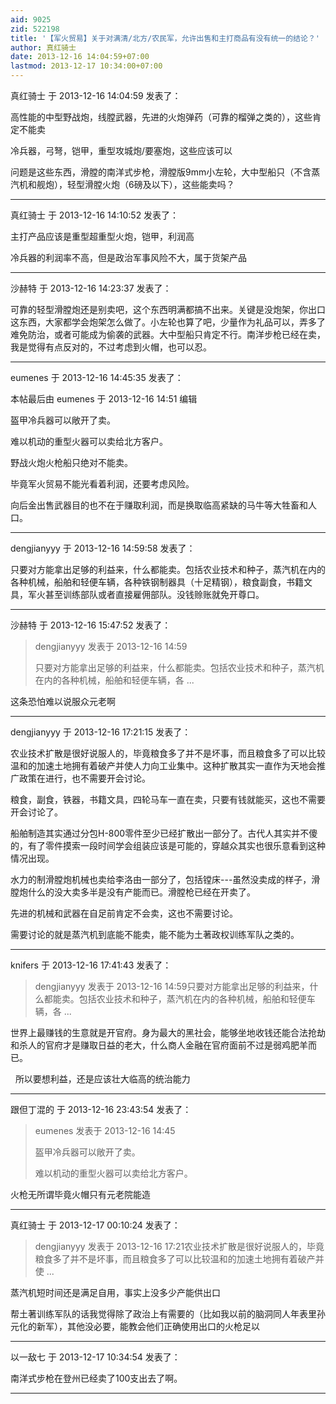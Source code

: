 ```yaml
---
aid: 9025
zid: 522198
title: '【军火贸易】关于对满清/北方/农民军，允许出售和主打商品有没有统一的结论？'
author: 真红骑士
date: 2013-12-16 14:04:59+07:00
lastmod: 2013-12-17 10:34:00+07:00
---
```


真红骑士 于 2013-12-16 14:04:59 发表了：

高性能的中型野战炮，线膛武器，先进的火炮弹药（可靠的榴弹之类的），这些肯定不能卖

冷兵器，弓弩，铠甲，重型攻城炮/要塞炮，这些应该可以

问题是这些东西，滑膛的南洋式步枪，滑膛版9mm小左轮，大中型船只（不含蒸汽机和舰炮），轻型滑膛火炮（6磅及以下），这些能卖吗？

---------

真红骑士 于 2013-12-16 14:10:52 发表了：

主打产品应该是重型超重型火炮，铠甲，利润高

冷兵器的利润率不高，但是政治军事风险不大，属于货架产品

---------

沙赫特 于 2013-12-16 14:23:37 发表了：

可靠的轻型滑膛炮还是别卖吧，这个东西明满都搞不出来。关键是没炮架，你出口这东西，大家都学会炮架怎么做了。小左轮也算了吧，少量作为礼品可以，弄多了难免防治，或者可能成为偷袭的武器。大中型船只肯定不行。南洋步枪已经在卖，我是觉得有点反对的，不过考虑到火帽，也可以忍。

---------

eumenes 于 2013-12-16 14:45:35 发表了：

本帖最后由 eumenes 于 2013-12-16 14:51 编辑 

盔甲冷兵器可以敞开了卖。

难以机动的重型火器可以卖给北方客户。

野战火炮火枪船只绝对不能卖。

毕竟军火贸易不能光看着利润，还要考虑风险。

向后金出售武器目的也不在于赚取利润，而是换取临高紧缺的马牛等大牲畜和人口。

---------

dengjianyyy 于 2013-12-16 14:59:58 发表了：

只要对方能拿出足够的利益来，什么都能卖。包括农业技术和种子，蒸汽机在内的各种机械，船舶和轻便车辆，各种铁钢制器具（十足精钢），粮食副食，书籍文具，军火甚至训练部队或者直接雇佣部队。没钱赊账就免开尊口。

---------

沙赫特 于 2013-12-16 15:47:52 发表了：

> dengjianyyy 发表于 2013-12-16 14:59
> 
> 只要对方能拿出足够的利益来，什么都能卖。包括农业技术和种子，蒸汽机在内的各种机械，船舶和轻便车辆，各 ...



这条恐怕难以说服众元老啊

---------

dengjianyyy 于 2013-12-16 17:21:15 发表了：

农业技术扩散是很好说服人的，毕竟粮食多了并不是坏事，而且粮食多了可以比较温和的加速土地拥有着破产并使人力向工业集中。这种扩散其实一直作为天地会推广政策在进行，也不需要开会讨论。

粮食，副食，铁器，书籍文具，四轮马车一直在卖，只要有钱就能买，这也不需要开会讨论了。

船舶制造其实通过分包H-800零件至少已经扩散出一部分了。古代人其实并不傻的，有了零件摸索一段时间学会组装应该是可能的，穿越众其实也很乐意看到这种情况出现。

水力的制滑膛炮机械也卖给李洛由一部分了，包括镗床---虽然没卖成的样子，滑膛炮什么的没大卖多半是没有产能而已。滑膛枪已经在开卖了。

先进的机械和武器在自足前肯定不会卖，这也不需要讨论。

需要讨论的就是蒸汽机到底能不能卖，能不能为土著政权训练军队之类的。

---------

knifers 于 2013-12-16 17:41:43 发表了：

> dengjianyyy 发表于 2013-12-16 14:59只要对方能拿出足够的利益来，什么都能卖。包括农业技术和种子，蒸汽机在内的各种机械，船舶和轻便车辆，各 ...



世界上最赚钱的生意就是开官府。身为最大的黑社会，能够坐地收钱还能合法抢劫和杀人的官府才是赚取日益的老大，什么商人金融在官府面前不过是弱鸡肥羊而已。

  所以要想利益，还是应该壮大临高的统治能力

---------

跟但丁混的 于 2013-12-16 23:43:54 发表了：

> eumenes 发表于 2013-12-16 14:45
> 
> 盔甲冷兵器可以敞开了卖。
> 
> 难以机动的重型火器可以卖给北方客户。



火枪无所谓毕竟火帽只有元老院能造

---------

真红骑士 于 2013-12-17 00:10:24 发表了：

> dengjianyyy 发表于 2013-12-16 17:21农业技术扩散是很好说服人的，毕竟粮食多了并不是坏事，而且粮食多了可以比较温和的加速土地拥有着破产并使 ...



蒸汽机短时间还是满足自用，事实上没多少产能供出口

帮土著训练军队的话我觉得除了政治上有需要的（比如我以前的脑洞同人年表里孙元化的新军），其他没必要，能教会他们正确使用出口的火枪足以

---------

以一敌七 于 2013-12-17 10:34:54 发表了：

南洋式步枪在登州已经卖了100支出去了啊。

---------

